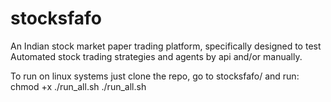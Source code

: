 # stocksfafo
An Indian stock market paper trading platform, specifically designed to test Automated stock trading strategies and agents by api and/or manually.


To run on linux systems just clone the repo, go to stocksfafo/ and run:
chmod +x ./run_all.sh
./run_all.sh
